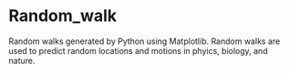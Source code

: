 # Random_walk
Random walks generated by Python using Matplotlib.
Random walks are used to predict random locations and motions in phyics, biology, and nature.
